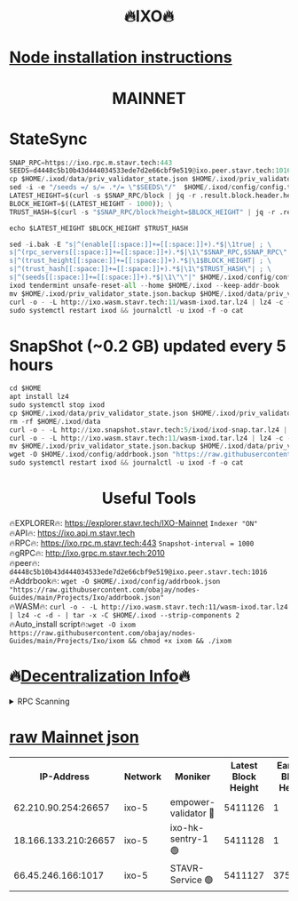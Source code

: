 <h1 align="center"> 🔥IXO🔥</h1>

[Node installation instructions](https://github.com/obajay/nodes-Guides/tree/main/Projects/Ixo)
=
<h1 align="center"> MAINNET</h1>

# StateSync
```python
SNAP_RPC=https://ixo.rpc.m.stavr.tech:443
SEEDS=d4448c5b10b43d444034533ede7d2e66cbf9e519@ixo.peer.stavr.tech:1016
cp $HOME/.ixod/data/priv_validator_state.json $HOME/.ixod/priv_validator_state.json.backup
sed -i -e "/seeds =/ s/= .*/= \"$SEEDS\"/"  $HOME/.ixod/config/config.toml
LATEST_HEIGHT=$(curl -s $SNAP_RPC/block | jq -r .result.block.header.height); \
BLOCK_HEIGHT=$((LATEST_HEIGHT - 1000)); \
TRUST_HASH=$(curl -s "$SNAP_RPC/block?height=$BLOCK_HEIGHT" | jq -r .result.block_id.hash)

echo $LATEST_HEIGHT $BLOCK_HEIGHT $TRUST_HASH

sed -i.bak -E "s|^(enable[[:space:]]+=[[:space:]]+).*$|\1true| ; \
s|^(rpc_servers[[:space:]]+=[[:space:]]+).*$|\1\"$SNAP_RPC,$SNAP_RPC\"| ; \
s|^(trust_height[[:space:]]+=[[:space:]]+).*$|\1$BLOCK_HEIGHT| ; \
s|^(trust_hash[[:space:]]+=[[:space:]]+).*$|\1\"$TRUST_HASH\"| ; \
s|^(seeds[[:space:]]+=[[:space:]]+).*$|\1\"\"|" $HOME/.ixod/config/config.toml
ixod tendermint unsafe-reset-all --home $HOME/.ixod --keep-addr-book
mv $HOME/.ixod/priv_validator_state.json.backup $HOME/.ixod/data/priv_validator_state.json
curl -o - -L http://ixo.wasm.stavr.tech:11/wasm-ixod.tar.lz4 | lz4 -c -d - | tar -x -C $HOME/.ixod --strip-components 2
sudo systemctl restart ixod && journalctl -u ixod -f -o cat
```
# SnapShot (~0.2 GB) updated every 5 hours
```python
cd $HOME
apt install lz4
sudo systemctl stop ixod
cp $HOME/.ixod/data/priv_validator_state.json $HOME/.ixod/priv_validator_state.json.backup
rm -rf $HOME/.ixod/data
curl -o - -L http://ixo.snapshot.stavr.tech:5/ixod/ixod-snap.tar.lz4 | lz4 -c -d - | tar -x -C $HOME/.ixod --strip-components 2
curl -o - -L http://ixo.wasm.stavr.tech:11/wasm-ixod.tar.lz4 | lz4 -c -d - | tar -x -C $HOME/.ixod --strip-components 2
mv $HOME/.ixod/priv_validator_state.json.backup $HOME/.ixod/data/priv_validator_state.json
wget -O $HOME/.ixod/config/addrbook.json "https://raw.githubusercontent.com/obajay/nodes-Guides/main/Projects/Ixo/addrbook.json"
sudo systemctl restart ixod && journalctl -u ixod -f -o cat
```

 <h1 align="center"> Useful Tools</h1>

🔥EXPLORER🔥:     https://explorer.stavr.tech/IXO-Mainnet        `Indexer "ON"` \
🔥API🔥:          https://ixo.api.m.stavr.tech \
🔥RPC🔥:          https://ixo.rpc.m.stavr.tech:443              `Snapshot-interval = 1000` \
🔥gRPC🔥:         http://ixo.grpc.m.stavr.tech:2010 \
🔥peer🔥:         `d4448c5b10b43d444034533ede7d2e66cbf9e519@ixo.peer.stavr.tech:1016` \
🔥Addrbook🔥:  `wget -O $HOME/.ixod/config/addrbook.json "https://raw.githubusercontent.com/obajay/nodes-Guides/main/Projects/Ixo/addrbook.json"` \
🔥WASM🔥:  `curl -o - -L http://ixo.wasm.stavr.tech:11/wasm-ixod.tar.lz4 | lz4 -c -d - | tar -x -C $HOME/.ixod --strip-components 2` \
🔥Auto_install script🔥:`wget -O ixom https://raw.githubusercontent.com/obajay/nodes-Guides/main/Projects/Ixo/ixom && chmod +x ixom && ./ixom`

🔥[Decentralization Info](https://github.com/obajay/StateSync-snapshots/tree/main/Projects/Ixo/Decentralization)🔥
=

<details>
<summary>RPC Scanning</summary>

<h2 align="center"> We scan nodes in real time every 4 hours. And we provide the final result of RPC endpoints.
We cannot influence the operation of these nodes in any way. </h2>


```python
If Voting Power is higher than 0 --> then the Node is a validator of the network and may be subject to attack and be a potential threat to the chain.
```
```python
We marked such validators with a red symbol
```

</details>

[raw Mainnet json](https://rpc-check.ixom.stavr.tech/ixom/rpc-ixom-result.json)
=


<table><tr><th>IP-Address</th><th>Network</th><th>Moniker</th><th>Latest Block Height</th><th>Earliest Block Height</th><th>Catching Up</th><th>Tx Index</th><th>Voting Power</th><th>Scan Time</th></tr><tr><td>62.210.90.254:26657</td><td>ixo-5</td><td>empower-validator 🔴</td><td>5411126</td><td>1</td><td>False</td><td>on</td><td>2218725</td><td>2024-03-27T21:38:56.476855692UTC</td></tr><tr><td>18.166.133.210:26657</td><td>ixo-5</td><td>ixo-hk-sentry-1 🟢</td><td>5411128</td><td>1</td><td>False</td><td>off</td><td>0</td><td>2024-03-27T21:39:06.368974660UTC</td></tr><tr><td>66.45.246.166:1017</td><td>ixo-5</td><td>STAVR-Service 🟢</td><td>5411127</td><td>3753001</td><td>False</td><td>on</td><td>0</td><td>2024-03-27T21:38:59.039091155UTC</td></tr></table>

